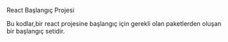 React Başlangıç Projesi

Bu kodlar,bir react projesine başlangıç için gerekli olan paketlerden oluşan bir başlangıç setidir.
